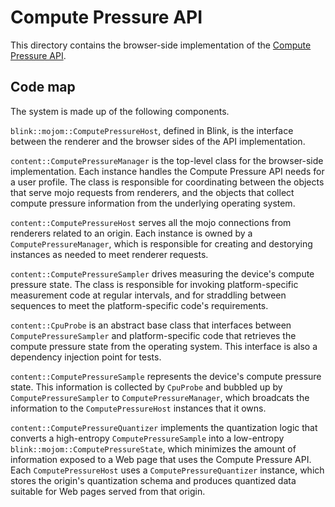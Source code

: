 # Compute Pressure API

This directory contains the browser-side implementation of the
[Compute Pressure API](https://github.com/oyiptong/compute-pressure/).

## Code map

The system is made up of the following components.

`blink::mojom::ComputePressureHost`, defined in Blink, is the interface between
the renderer and the browser sides of the API implementation.

`content::ComputePressureManager` is the top-level class for the browser-side
implementation. Each instance handles the Compute Pressure API needs for a user
profile. The class is responsible for coordinating between the objects that
serve mojo requests from renderers, and the objects that collect compute
pressure information from the underlying operating system.

`content::ComputePressureHost` serves all the mojo connections from renderers
related to an origin. Each instance is owned by a `ComputePressureManager`,
which is responsible for creating and destorying instances as needed to meet
renderer requests.

`content::ComputePressureSampler` drives measuring the device's compute pressure
state. The class is responsible for invoking platform-specific measurement code
at regular intervals, and for straddling between sequences to meet the
platform-specific code's requirements.

`content::CpuProbe` is an abstract base class that interfaces between
`ComputePressureSampler` and platform-specific code that retrieves the compute
pressure state from the operating system. This interface is also a dependency
injection point for tests.

`content::ComputePressureSample` represents the device's compute pressure state.
This information is collected by `CpuProbe` and bubbled up by
`ComputePressureSampler` to `ComputePressureManager`, which broadcats the
information to the `ComputePressureHost` instances that it owns.

`content::ComputePressureQuantizer` implements the quantization logic that
converts a high-entropy `ComputePressureSample` into a low-entropy
`blink::mojom::ComputePressureState`, which minimizes the amount of information
exposed to a Web page that uses the Compute Pressure API. Each
`ComputePressureHost` uses a `ComputePressureQuantizer` instance, which stores
the origin's quantization schema and produces quantized data suitable for Web
pages served from that origin.
